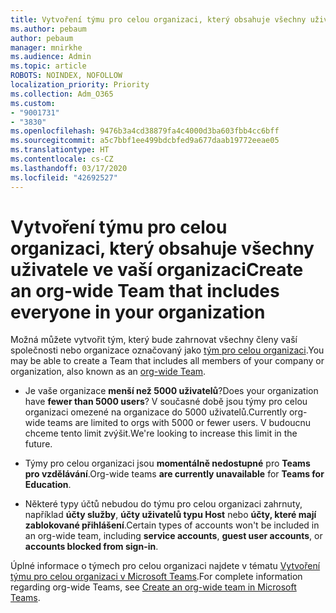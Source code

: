 ```yaml
---
title: Vytvoření týmu pro celou organizaci, který obsahuje všechny uživatele ve vaší organizaci
ms.author: pebaum
author: pebaum
manager: mnirkhe
ms.audience: Admin
ms.topic: article
ROBOTS: NOINDEX, NOFOLLOW
localization_priority: Priority
ms.collection: Adm_O365
ms.custom:
- "9001731"
- "3830"
ms.openlocfilehash: 9476b3a4cd38879fa4c4000d3ba603fbb4cc6bff
ms.sourcegitcommit: a5c7bbf1ee499bdcbfed9a677daab19772eeae05
ms.translationtype: HT
ms.contentlocale: cs-CZ
ms.lasthandoff: 03/17/2020
ms.locfileid: "42692527"
---
```

# <a name="create-an-org-wide-team-that-includes-everyone-in-your-organization"></a><span data-ttu-id="731fc-102">Vytvoření týmu pro celou organizaci, který obsahuje všechny uživatele ve vaší organizaci</span><span class="sxs-lookup"><span data-stu-id="731fc-102">Create an org-wide Team that includes everyone in your organization</span></span>

<span data-ttu-id="731fc-103">Možná můžete vytvořit tým, který bude zahrnovat všechny členy vaší společnosti nebo organizace označovaný jako [tým pro celou organizaci](https://docs.microsoft.com/microsoftteams/create-an-org-wide-team).</span><span class="sxs-lookup"><span data-stu-id="731fc-103">You may be able to create a Team that includes all members of your company or organization, also known as an [org-wide Team](https://docs.microsoft.com/microsoftteams/create-an-org-wide-team).</span></span>

- <span data-ttu-id="731fc-104">Je vaše organizace **menší než 5000 uživatelů**?</span><span class="sxs-lookup"><span data-stu-id="731fc-104">Does your organization have **fewer than 5000 users**?</span></span> <span data-ttu-id="731fc-105">V současné době jsou týmy pro celou organizaci omezené na organizace do 5000 uživatelů.</span><span class="sxs-lookup"><span data-stu-id="731fc-105">Currently org-wide teams are limited to orgs with 5000 or fewer users.</span></span> <span data-ttu-id="731fc-106">V budoucnu chceme tento limit zvýšit.</span><span class="sxs-lookup"><span data-stu-id="731fc-106">We're looking to increase this limit in the future.</span></span>

- <span data-ttu-id="731fc-107">Týmy pro celou organizaci jsou **momentálně nedostupné** pro **Teams pro vzdělávání**.</span><span class="sxs-lookup"><span data-stu-id="731fc-107">Org-wide teams **are currently unavailable** for **Teams for Education**.</span></span>

- <span data-ttu-id="731fc-108">Některé typy účtů nebudou do týmu pro celou organizaci zahrnuty, například **účty služby**, **účty uživatelů typu Host** nebo **účty, které mají zablokované přihlášení**.</span><span class="sxs-lookup"><span data-stu-id="731fc-108">Certain types of accounts won't be included in an org-wide team, including **service accounts**, **guest user accounts**, or **accounts blocked from sign-in**.</span></span>

<span data-ttu-id="731fc-109">Úplné informace o týmech pro celou organizaci najdete v tématu [Vytvoření týmu pro celou organizaci v Microsoft Teams](https://docs.microsoft.com/microsoftteams/create-an-org-wide-team).</span><span class="sxs-lookup"><span data-stu-id="731fc-109">For complete information regarding org-wide Teams, see [Create an org-wide team in Microsoft Teams](https://docs.microsoft.com/microsoftteams/create-an-org-wide-team).</span></span> 
